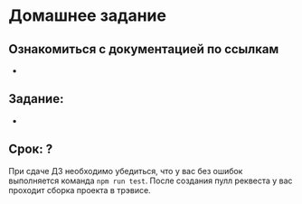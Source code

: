 # Домашнее задание #

## Ознакомиться с документацией по ссылкам

-

## Задание:

*

## Срок: ?

При сдаче ДЗ необходимо убедиться, что у вас без ошибок выполняется команда `npm run test`.
После создания пулл реквеста у вас проходит сборка проекта в трэвисе.
